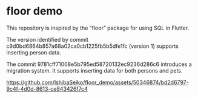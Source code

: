 # floor demo
This repository is inspired by the “floor” package for using SQL in Flutter.

The version identified by commit c9d0bd6864b857a68a02ca0cb1225fb5b5dfe1fc (version 1) supports inserting person data.

The commit 9781cff71008e5b795ed58720132ec9236d286c6 introduces a migration system. It supports inserting data for both persons and pets.

https://github.com/IshibaSeiko/floor_demo/assets/50346874/bd2d6797-9c4f-4d0d-8613-ce843426f7c4

